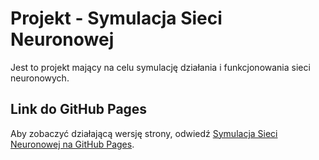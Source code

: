 # Projekt - Symulacja Sieci Neuronowej

Jest to projekt mający na celu symulację działania i funkcjonowania sieci neuronowych.

## Link do GitHub Pages
Aby zobaczyć działającą wersję strony, odwiedź [Symulacja Sieci Neuronowej na GitHub Pages](https://ai3izu.github.io/Neural-Networks/).


